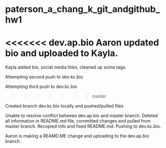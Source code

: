 # paterson_a_chang_k_git_andgithub_hw1
<<<<<<< dev.ap.bio
Aaron updated bio and uploaded to Kayla.
=======
Kayla added bio, social media links, cleaned up some tags.

Attempting second push to dev.kc.bio

Attempting third push to dev.kc.bio

>>>>>>> master

Created branch dev.kc.bio locally and pushed/pulled files

Unable to resolve conflict between dev.ap.bio and master branch. Deleted all information in README.md file, committed changes and pulled from master branch. Recopied info and fixed README.md. Pushing to dev.kc.bio.

Aaron is making a REAMD.ME change and uploading to the dev.ap.bio branch.